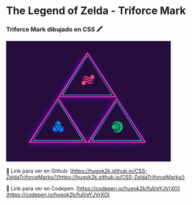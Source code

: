# The Legend of Zelda - Triforce Mark

### Triforce Mark dibujado en CSS 🖍️  

![Emblema Triforce](https://github.com/hugok2k/CSS-ZeldaTriforceMarks/blob/master/readme.jpg?raw=true)  

🔗 Link para ver en Github: [https://hugok2k.github.io/CSS-ZeldaTriforceMarks/](https://hugok2k.github.io/CSS-ZeldaTriforceMarks/)

🔗 Link para ver en Codepen: [https://codepen.io/hugok2k/full/eYJVrXO](https://codepen.io/hugok2k/full/eYJVrXO)
